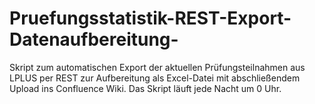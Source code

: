 # Pruefungsstatistik-REST-Export-Datenaufbereitung-
Skript zum automatischen Export der aktuellen Prüfungsteilnahmen aus LPLUS per REST zur Aufbereitung als Excel-Datei mit abschließendem Upload ins Confluence Wiki. Das Skript läuft jede Nacht um 0 Uhr.
